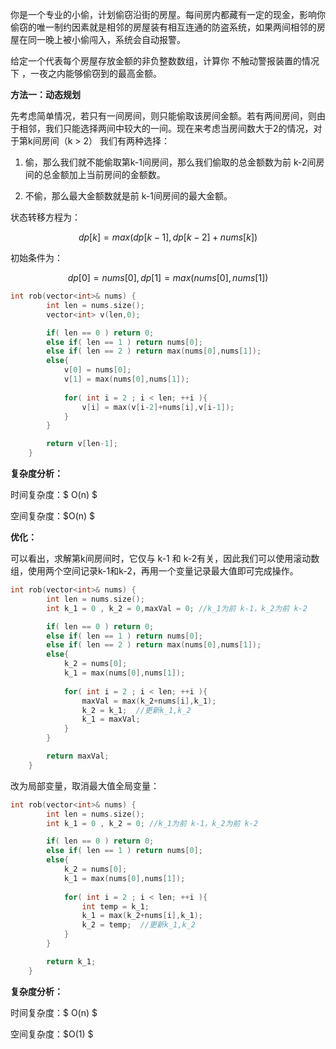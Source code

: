 你是一个专业的小偷，计划偷窃沿街的房屋。每间房内都藏有一定的现金，影响你偷窃的唯一制约因素就是相邻的房屋装有相互连通的防盗系统，如果两间相邻的房屋在同一晚上被小偷闯入，系统会自动报警。

给定一个代表每个房屋存放金额的非负整数数组，计算你 不触动警报装置的情况下 ，一夜之内能够偷窃到的最高金额。



<b>方法一：动态规划</b>

先考虑简单情况，若只有一间房间，则只能偷取该房间金额。若有两间房间，则由于相邻，我们只能选择两间中较大的一间。现在来考虑当房间数大于2的情况，对于第k间房间（k > 2） 我们有两种选择：

1. 偷，那么我们就不能偷取第k-1间房间，那么我们偷取的总金额数为前 k-2间房间的总金额加上当前房间的金额数。

2. 不偷，那么最大金额数就是前 k-1间房间的最大金额。

状态转移方程为：

<p>

$$
 dp[k] = max(dp[k-1],dp[k-2] + nums[k])
$$
</p>

初始条件为：

<p>

$$
dp[0] = nums[0], dp[1] = max(nums[0],nums[1])
$$

</p>

```c++
int rob(vector<int>& nums) {
        int len = nums.size();
        vector<int> v(len,0);

        if( len == 0 ) return 0;
        else if( len == 1 ) return nums[0];
        else if( len == 2 ) return max(nums[0],nums[1]);
        else{
            v[0] = nums[0];
            v[1] = max(nums[0],nums[1]);
            
            for( int i = 2 ; i < len; ++i ){
                v[i] = max(v[i-2]+nums[i],v[i-1]);
            }
        } 

        return v[len-1];
    }
```

<b>复杂度分析：</b>

时间复杂度：$ O(n) $

空间复杂度：$O(n) $



<b>优化：</b>

可以看出，求解第k间房间时，它仅与 k-1 和 k-2有关，因此我们可以使用滚动数组，使用两个空间记录k-1和k-2，再用一个变量记录最大值即可完成操作。

```c++
int rob(vector<int>& nums) {
        int len = nums.size();
        int k_1 = 0 , k_2 = 0,maxVal = 0; //k_1为前 k-1，k_2为前 k-2

        if( len == 0 ) return 0;
        else if( len == 1 ) return nums[0];
        else if( len == 2 ) return max(nums[0],nums[1]);
        else{
            k_2 = nums[0];     
            k_1 = max(nums[0],nums[1]);
            
            for( int i = 2 ; i < len; ++i ){
                maxVal = max(k_2+nums[i],k_1);     
                k_2 = k_1;  //更新k_1,k_2
                k_1 = maxVal;
            }
        } 

        return maxVal;
    }
```

改为局部变量，取消最大值全局变量：

```c++
int rob(vector<int>& nums) {
        int len = nums.size();
        int k_1 = 0 , k_2 = 0; //k_1为前 k-1，k_2为前 k-2

        if( len == 0 ) return 0;
        else if( len == 1 ) return nums[0];
        else{
            k_2 = nums[0];     
            k_1 = max(nums[0],nums[1]);
            
            for( int i = 2 ; i < len; ++i ){
                int temp = k_1;
                k_1 = max(k_2+nums[i],k_1);     
                k_2 = temp;  //更新k_1,k_2
            }
        } 

        return k_1;
    }
```

<b>复杂度分析：</b>

时间复杂度：$ O(n) $

空间复杂度：$O(1) $

